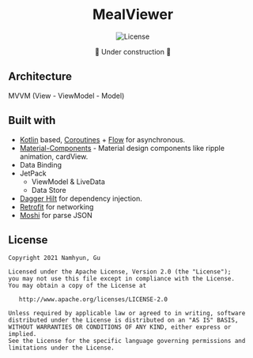 <h1 align="center">MealViewer</h1>

<p align="center">
    <img alt="License" src="https://img.shields.io/badge/License-Apache%202.0-blue.svg"/>
</p>

<p align="center">
🚧 Under construction 🚧
</p>

<!-- ## Preview

<p align="center">
    <img src="images/preview_1.png" width="32%"/>
    <img src="images/preview_2.png" width="32%"/>
    <img src="images/preview_3.png" width="32%"/>
</p> -->

## Architecture

MVVM (View - ViewModel - Model)

## Built with

- [Kotlin](https://kotlinlang.org/) based, [Coroutines](https://github.com/Kotlin/kotlinx.coroutines) + [Flow](https://kotlin.github.io/kotlinx.coroutines/kotlinx-coroutines-core/kotlinx.coroutines.flow/) for asynchronous.
- [Material-Components](https://github.com/material-components/material-components-android) - Material design components like ripple animation, cardView.
- Data Binding
- JetPack
  - ViewModel & LiveData
  - Data Store
- [Dagger Hilt](https://dagger.dev/hilt/) for dependency injection.
- [Retrofit](https://github.com/square/retrofit) for networking
- [Moshi](https://github.com/square/moshi) for parse JSON

## License

```
Copyright 2021 Namhyun, Gu

Licensed under the Apache License, Version 2.0 (the "License");
you may not use this file except in compliance with the License.
You may obtain a copy of the License at

   http://www.apache.org/licenses/LICENSE-2.0

Unless required by applicable law or agreed to in writing, software
distributed under the License is distributed on an "AS IS" BASIS,
WITHOUT WARRANTIES OR CONDITIONS OF ANY KIND, either express or implied.
See the License for the specific language governing permissions and
limitations under the License.
```